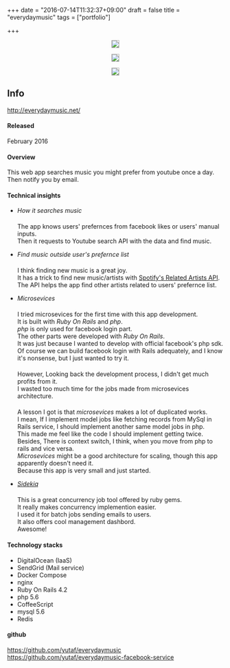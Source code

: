 +++
date = "2016-07-14T11:32:37+09:00"
draft = false
title = "everydaymusic"
tags = ["portfolio"]

+++

<!--more-->

<p style="text-align: center;"><img src="/images/everydaymusic/everydaymusic_01.png" class="image" style="border: 1px solid rgba(0, 0, 0, 0.3);"></p>
<p style="text-align: center;"><img src="/images/everydaymusic/everydaymusic_02.png" class="image" style="border: 1px solid rgba(0, 0, 0, 0.3);"></p>
<p style="text-align: center;"><img src="/images/everydaymusic/everydaymusic_03.png" class="image" style="border: 1px solid rgba(0, 0, 0, 0.3);"></p>

## Info

<http://everydaymusic.net/>

#### Released
February 2016

#### Overview  
This web app searches music you might prefer from youtube once a day.  
Then notify you by email.  

#### Technical insights

- *How it searches music*  
　  
The app knows users' prefernces from facebook likes or users' manual inputs.  
Then it requests to Youtube search API with the data and find music.  

- *Find music outside user's prefernce list*  
　  
I think finding new music is a great joy.  
It has a trick to find new music/artists with [Spotify's Related Artists API](https://developer.spotify.com/web-api/get-related-artists/).  
The API helps the app find other artists related to users' prefernce list.  

- *Microsevices*  
　  
I tried microsevices for the first time with this app development.  
It is built with *Ruby On Rails* and *php*.  
*php* is only used for facebook login part.  
The other parts were developed with *Ruby On Rails*.  
It was just because I wanted to develop with official facebook's php sdk.  
Of course we can build facebook login with Rails adequately, and I know it's nonsense, but I just wanted to try it.  
　  
However, Looking back the development process, I didn't get much profits from it.  
I wasted too much time for the jobs made from microsevices architecture.  
　  
A lesson I got is that *microsevices* makes a lot of duplicated works.  
I mean, If I implement model jobs like fetching records from MySql in Rails service, I should implement another same model jobs in php.  
This made me feel like the code I should implement getting twice.  
Besides, There is context switch, I think, when you move from php to rails and vice versa.  
*Microsevices* might be a good architecture for scaling, though this app apparently doesn't need it.  
Because this app is very small and just started.  

- *[Sidekiq](http://sidekiq.org/)*  
　  
This is a great concurrency job tool offered by ruby gems.  
It really makes concurrency implemention easier.  
I used it for batch jobs sending emails to users.  
It also offers cool management dashbord.  
Awesome!  

#### Technology stacks

- DigitalOcean (IaaS)
- SendGrid (Mail service)
- Docker Compose
- nginx
- Ruby On Rails 4.2
- php 5.6
- CoffeeScript
- mysql 5.6
- Redis

#### github

<https://github.com/yutaf/everydaymusic>  
<https://github.com/yutaf/everydaymusic-facebook-service>  
